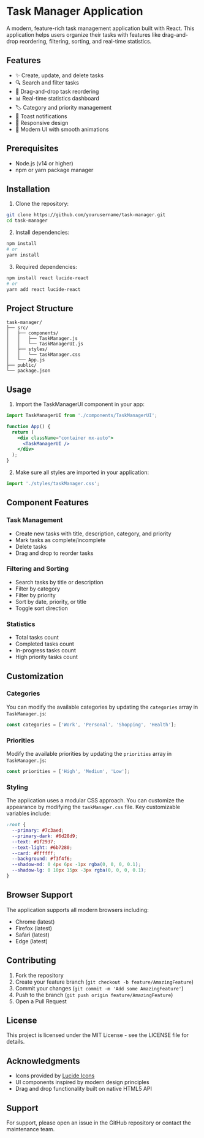 # Task Manager Application

A modern, feature-rich task management application built with React. This application helps users organize their tasks with features like drag-and-drop reordering, filtering, sorting, and real-time statistics.

## Features

- ✨ Create, update, and delete tasks
- 🔍 Search and filter tasks
- 🔄 Drag-and-drop task reordering
- 📊 Real-time statistics dashboard
- 🏷️ Category and priority management
- 🔔 Toast notifications
- 📱 Responsive design
- 🎨 Modern UI with smooth animations

## Prerequisites

- Node.js (v14 or higher)
- npm or yarn package manager

## Installation

1. Clone the repository:
```bash
git clone https://github.com/yourusername/task-manager.git
cd task-manager
```

2. Install dependencies:
```bash
npm install
# or
yarn install
```

3. Required dependencies:
```bash
npm install react lucide-react
# or
yarn add react lucide-react
```

## Project Structure

```
task-manager/
├── src/
│   ├── components/
│   │   ├── TaskManager.js
│   │   └── TaskManagerUI.js
│   ├── styles/
│   │   └── taskManager.css
│   └── App.js
├── public/
└── package.json
```

## Usage

1. Import the TaskManagerUI component in your app:

```jsx
import TaskManagerUI from './components/TaskManagerUI';

function App() {
  return (
    <div className="container mx-auto">
      <TaskManagerUI />
    </div>
  );
}
```

2. Make sure all styles are imported in your application:

```jsx
import './styles/taskManager.css';
```

## Component Features

### Task Management
- Create new tasks with title, description, category, and priority
- Mark tasks as complete/incomplete
- Delete tasks
- Drag and drop to reorder tasks

### Filtering and Sorting
- Search tasks by title or description
- Filter by category
- Filter by priority
- Sort by date, priority, or title
- Toggle sort direction

### Statistics
- Total tasks count
- Completed tasks count
- In-progress tasks count
- High priority tasks count

## Customization

### Categories
You can modify the available categories by updating the `categories` array in `TaskManager.js`:

```javascript
const categories = ['Work', 'Personal', 'Shopping', 'Health'];
```

### Priorities
Modify the available priorities by updating the `priorities` array in `TaskManager.js`:

```javascript
const priorities = ['High', 'Medium', 'Low'];
```

### Styling
The application uses a modular CSS approach. You can customize the appearance by modifying the `taskManager.css` file. Key customizable variables include:

```css
:root {
  --primary: #7c3aed;
  --primary-dark: #6d28d9;
  --text: #1f2937;
  --text-light: #6b7280;
  --card: #ffffff;
  --background: #f3f4f6;
  --shadow-md: 0 4px 6px -1px rgba(0, 0, 0, 0.1);
  --shadow-lg: 0 10px 15px -3px rgba(0, 0, 0, 0.1);
}
```

## Browser Support

The application supports all modern browsers including:
- Chrome (latest)
- Firefox (latest)
- Safari (latest)
- Edge (latest)

## Contributing

1. Fork the repository
2. Create your feature branch (`git checkout -b feature/AmazingFeature`)
3. Commit your changes (`git commit -m 'Add some AmazingFeature'`)
4. Push to the branch (`git push origin feature/AmazingFeature`)
5. Open a Pull Request

## License

This project is licensed under the MIT License - see the LICENSE file for details.

## Acknowledgments

- Icons provided by [Lucide Icons](https://lucide.dev/)
- UI components inspired by modern design principles
- Drag and drop functionality built on native HTML5 API

## Support

For support, please open an issue in the GitHub repository or contact the maintenance team.